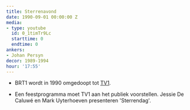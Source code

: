 ```yaml
---
title: Sterrenavond
date: 1990-09-01 00:00:00 Z
media:
- type: youtube
  id: 0_1timTr9Lc
  starttime: 0
  endtime: 0
ankers:
- Johan Persyn
decor: 1989-1994
hour: '17:55'
---
```


* BRT1 wordt in 1990 omgedoopt tot <a href="https://www.youtube.com/watch?v=1IMK_lGO8y0" target="_blank">TV1</a>.

* Een feestprogramma moet TV1 aan het publiek voorstellen. Jessie De Caluwé en Mark Uyterhoeven presenteren 'Sterrendag'.
